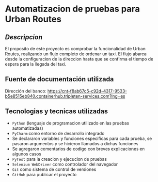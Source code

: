 # Automatizacion de pruebas para Urban Routes 
## _Descripcion_

El proposito de este proyecto es comprobar la funcionalidad de Urban Routes, realizando un flujo completo de ordenar un taxi.
El flujo abarca desde la configuracion de la direccion hasta que se confirma el tiempo de espera para la llegada del taxi.

## Fuente de documentación utilizada

Dirección del banco: https://cnt-f8ab67c5-c92d-4317-9533-b5e8515eb840.containerhub.tripleten-services.com?lng=es
 
 ## Tecnologias y tecnicas utilizadas

- `Python` (lenguaje de programacion utilizado en las pruebas automatizadas)
- `PyCharm` como entorno de desarrollo integrado
- Se declararon variables y funciones especificas para cada prueba, se pasaron argumentos y se hicieron llamados a dichas funciones
- Se agregaron comentarios de codigo con breves explicaciones en algunos casos
- `PyTest` para la creacion y ejecucion de pruebas
- `Selenium WebDriver` como controlador del navegador
- `Git` como sistema de control de versiones
- `GitHub` para publicar el proyecto
